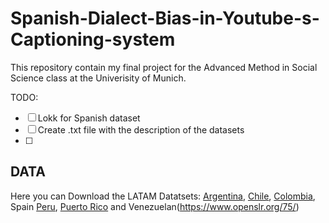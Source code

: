 # Spanish-Dialect-Bias-in-Youtube-s-Captioning-system
This repository contain my final project for the Advanced Method in Social Science class at the Univerisity of Munich. 

TODO: 
- [ ] Lokk for Spanish dataset 
- [ ] Create .txt file with the description of the datasets
- [ ] 


## DATA 

Here you can Download the LATAM Datatsets:
[Argentina](https://www.openslr.org/61/), [Chile](https://www.openslr.org/71/), [Colombia](https://www.openslr.org/72/), Spain [Peru](https://www.openslr.org/73/), [Puerto Rico](https://www.openslr.org/74/) and Venezuelan(https://www.openslr.org/75/)
